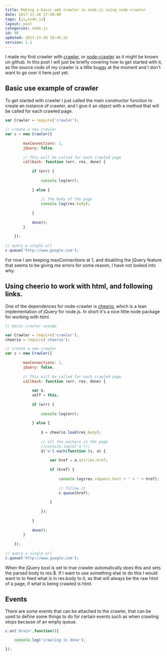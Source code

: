 ```yaml
---
title: Making a basic web crawler in node.js using node-crawler
date: 2017-11-26 17:58:00
tags: [js,node.js]
layout: post
categories: node.js
id: 98
updated: 2017-11-26 18:45:22
version: 1.1
---
```


I made my first crawler with [crawler](https://www.npmjs.com/package/crawler), or [node-crawler](https://github.com/bda-research/node-crawler) as it might be known on github. In this post I will just be briefly covering how to get started with it, as the source code of my crawler is a little buggy at the moment and I don't want to go over it here just yet.

<!-- more -->

## Basic use example of crawler

To get started with crawler I just called the main constructor function to create an instance of crawler, and I give it an object with a method that will be called for each crawled page.

```js
var Crawler = require('crawler');
 
// create a new crawler
var c = new Crawler({
 
        maxConnections: 1,
        jQuery: false,
 
        // This will be called for each crawled page
        callback: function (err, res, done) {
 
            if (err) {
 
                console.log(err);
 
            } else {
 
                // the body of the page
                console.log(res.body);
 
            }
 
            done();
        }
 
    });
 
// query a single url
c.queue('http://www.google.com');
```

For now I am keeping maxConnections at 1, and disabling the jQuery feature that seems to be giving me errors for some reason, I have not looked into why.

## Using cheerio to work with html, and following links.

One of the dependences for node-crawler is [cheerio](https://www.npmjs.com/package/cheerio), which is a lean implementation of jQuery for node.js. In short it's a nice little node package for working with html.

```js
// basic crawler useage

var Crawler = require('crawler'),
cheerio = require('cheerio');

// create a new crawler
var c = new Crawler({
 
        maxConnections: 1,
        jQuery: false,
 
        // This will be called for each crawled page
        callback: function (err, res, done) {
 
            var $,
            self = this;
 
            if (err) {
 
                console.log(err);
 
            } else {
 
                $ = cheerio.load(res.body);
 
                // all the anchors in the page
                //console.log($('a'));
                $('a').each(function (i, a) {
 
                    var href = a.attribs.href;
 
                    if (href) {
 
                        console.log(res.request.host + ' > ' + href);
 
                        // follow it
                        c.queue(href);
 
                    }
 
                });
 
            }
 
            done();
        }
 
    });
 
// query a single url
c.queue('http://www.google.com');
```

When the jQuery bool is set to true crawler automatically does this and sets the parsed body to res.$. If I want to use something else to do this I would want to to feed what is in res.body to it, as that will always be the raw html of a page, if what is being crawled is html.

## Events

There are some events that can be attached to the crawler, that can be used to define some things to do for certain events such as when crawling stops because of an empty queue.

```js
c.on('drain',function(){

    console.log('crawling is done');

});
```